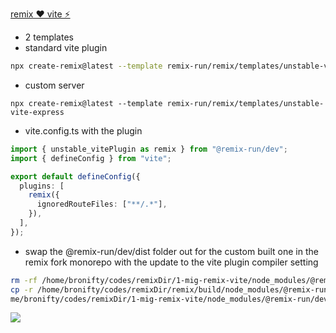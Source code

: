 [remix ❤️ vite ⚡️](https://www.youtube.com/watch?v=B_vIp4xETl4)

- 2 templates
- standard vite plugin
```sh
npx create-remix@latest --template remix-run/remix/templates/unstable-vite
```
- custom server
```
npx create-remix@latest --template remix-run/remix/templates/unstable-vite-express
```

- vite.config.ts with the plugin
```ts
import { unstable_vitePlugin as remix } from "@remix-run/dev";
import { defineConfig } from "vite";

export default defineConfig({
  plugins: [
    remix({
      ignoredRouteFiles: ["**/.*"],
    }),
  ],
});
```

- swap the @remix-run/dev/dist folder out for the custom built one in the remix fork monorepo with the update to the vite plugin compiler setting
```sh
rm -rf /home/bronifty/codes/remixDir/1-mig-remix-vite/node_modules/@remix-run/dev/dist/
cp -r /home/bronifty/codes/remixDir/remix/build/node_modules/@remix-run/dev/dist /ho
me/bronifty/codes/remixDir/1-mig-remix-vite/node_modules/@remix-run/dev
```

![](./media/vite-plugin.png)


